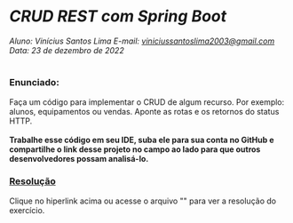 # ***CRUD REST com Spring Boot***
_Aluno: Vinícius Santos Lima  E-mail: viniciussantoslima2003@gmail.com<br>Data: 23 de dezembro de 2022_
#  

### Enunciado: 
Faça um código para implementar o CRUD de algum recurso. Por exemplo: alunos, equipamentos ou vendas. Aponte as rotas e os retornos do status HTTP.
<br><br>
<b>Trabalhe esse código em seu IDE, suba ele para sua conta no GitHub e compartilhe o link desse projeto no campo ao lado para que outros desenvolvedores possam analisá-lo.</b>

<h3><a href="">Resolução</a></h3>
Clique no hiperlink acima ou acesse o arquivo "" para ver a resolução do exercício. <h1></h1>
